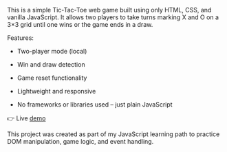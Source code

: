 This is a simple Tic-Tac-Toe web game built using only HTML, CSS, and vanilla JavaScript. It allows two players to take turns marking X and O on a 3×3 grid until one wins or the game ends in a draw.

Features:

- Two-player mode (local)

- Win and draw detection

- Game reset functionality

- Lightweight and responsive

- No frameworks or libraries used – just plain JavaScript

👉 Live [demo](https://guskpo20.github.io/3-in-a-row)

This project was created as part of my JavaScript learning path to practice DOM manipulation, game logic, and event handling.
